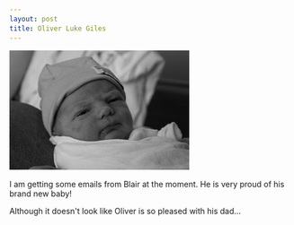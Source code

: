 ```yaml
---
layout: post
title: Oliver Luke Giles
---
```


<img src="images/content/IMG_0097.jpg"/>

I am getting some emails from Blair at the moment. He is very proud
of his brand new baby!

Although it doesn't look like Oliver is so pleased with his dad... 
